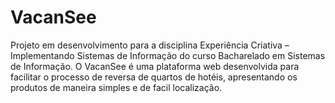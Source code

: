 # VacanSee
Projeto em desenvolvimento para a disciplina Experiência Criativa – Implementando Sistemas de Informação do curso Bacharelado em Sistemas de Informação. O VacanSee é uma plataforma web desenvolvida para facilitar o processo de reversa de quartos de hotéis, apresentando os produtos de maneira simples e de facil localização.
